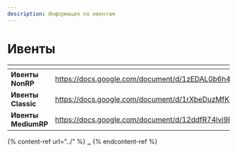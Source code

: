 ```yaml
---
description: Информация по ивентам
---
```


# Ивенты

<table data-view="cards"><thead><tr><th></th><th data-hidden data-card-target data-type="content-ref"></th><th data-hidden data-card-cover data-type="files"></th></tr></thead><tbody><tr><td><strong>Ивенты NonRP</strong></td><td><a href="https://docs.google.com/document/d/1zEDAL0b6h4NtE5wxzBuhEbRcYlFWBbUoSURPQYe_09Q">https://docs.google.com/document/d/1zEDAL0b6h4NtE5wxzBuhEbRcYlFWBbUoSURPQYe_09Q</a></td><td><a href="../.gitbook/assets/scp_logo_nonrp.png">scp_logo_nonrp.png</a></td></tr><tr><td><strong>Ивенты Classic</strong></td><td><a href="https://docs.google.com/document/d/1rXbeDuzMfKac6fCdmrGLo4XBw29Jibrwo_Gv9XRXNHE">https://docs.google.com/document/d/1rXbeDuzMfKac6fCdmrGLo4XBw29Jibrwo_Gv9XRXNHE</a></td><td><a href="../.gitbook/assets/scp_logo_classic.png">scp_logo_classic.png</a></td></tr><tr><td><strong>Ивенты MediumRP</strong></td><td><a href="https://docs.google.com/document/d/12ddfR74lvj9EjrKwM6x7U9oJXao5r7ZW1Nci0IRqi9U">https://docs.google.com/document/d/12ddfR74lvj9EjrKwM6x7U9oJXao5r7ZW1Nci0IRqi9U</a></td><td><a href="../.gitbook/assets/scp_logo_mrp.png">scp_logo_mrp.png</a></td></tr></tbody></table>

{% content-ref url="../" %}
[..](../)
{% endcontent-ref %}
